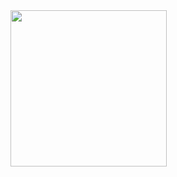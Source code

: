 <img src = "https://github.com/Taksh-Malaviya/CORE_FLUTTER_5_2_2/assets/150029733/754b0f92-a493-4b02-9b25-c975cb769cde." width = "250px">
